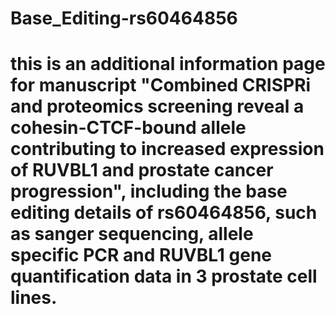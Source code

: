 # Base_Editing-rs60464856
# this is an additional information page for manuscript "Combined CRISPRi and proteomics screening reveal a cohesin-CTCF-bound allele contributing to increased expression of RUVBL1 and prostate cancer progression", including the base editing details of rs60464856, such as sanger sequencing, allele specific PCR and RUVBL1 gene quantification data in 3 prostate cell lines.
